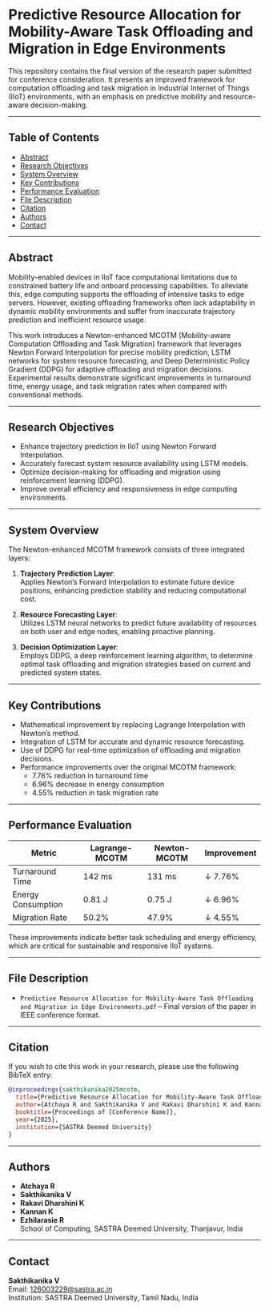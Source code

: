 # Predictive Resource Allocation for Mobility-Aware Task Offloading and Migration in Edge Environments

This repository contains the final version of the research paper submitted for conference consideration. It presents an improved framework for computation offloading and task migration in Industrial Internet of Things (IIoT) environments, with an emphasis on predictive mobility and resource-aware decision-making.

---

## Table of Contents

- [Abstract](#abstract)
- [Research Objectives](#research-objectives)
- [System Overview](#system-overview)
- [Key Contributions](#key-contributions)
- [Performance Evaluation](#performance-evaluation)
- [File Description](#file-description)
- [Citation](#citation)
- [Authors](#authors)
- [Contact](#contact)

---

## Abstract

Mobility-enabled devices in IIoT face computational limitations due to constrained battery life and onboard processing capabilities. To alleviate this, edge computing supports the offloading of intensive tasks to edge servers. However, existing offloading frameworks often lack adaptability in dynamic mobility environments and suffer from inaccurate trajectory prediction and inefficient resource usage.

This work introduces a Newton-enhanced MCOTM (Mobility-aware Computation Offloading and Task Migration) framework that leverages Newton Forward Interpolation for precise mobility prediction, LSTM networks for system resource forecasting, and Deep Deterministic Policy Gradient (DDPG) for adaptive offloading and migration decisions. Experimental results demonstrate significant improvements in turnaround time, energy usage, and task migration rates when compared with conventional methods.

---

## Research Objectives

- Enhance trajectory prediction in IIoT using Newton Forward Interpolation.
- Accurately forecast system resource availability using LSTM models.
- Optimize decision-making for offloading and migration using reinforcement learning (DDPG).
- Improve overall efficiency and responsiveness in edge computing environments.

---

## System Overview

The Newton-enhanced MCOTM framework consists of three integrated layers:

1. **Trajectory Prediction Layer**:  
   Applies Newton’s Forward Interpolation to estimate future device positions, enhancing prediction stability and reducing computational cost.

2. **Resource Forecasting Layer**:  
   Utilizes LSTM neural networks to predict future availability of resources on both user and edge nodes, enabling proactive planning.

3. **Decision Optimization Layer**:  
   Employs DDPG, a deep reinforcement learning algorithm, to determine optimal task offloading and migration strategies based on current and predicted system states.

---

## Key Contributions

- Mathematical improvement by replacing Lagrange Interpolation with Newton’s method.
- Integration of LSTM for accurate and dynamic resource forecasting.
- Use of DDPG for real-time optimization of offloading and migration decisions.
- Performance improvements over the original MCOTM framework:
  - 7.76% reduction in turnaround time
  - 6.96% decrease in energy consumption
  - 4.55% reduction in task migration rate

---

## Performance Evaluation

| Metric              | Lagrange-MCOTM | Newton-MCOTM | Improvement |
|---------------------|----------------|--------------|-------------|
| Turnaround Time     | 142 ms         | 131 ms       | ↓ 7.76%     |
| Energy Consumption  | 0.81 J         | 0.75 J       | ↓ 6.96%     |
| Migration Rate      | 50.2%          | 47.9%        | ↓ 4.55%     |

These improvements indicate better task scheduling and energy efficiency, which are critical for sustainable and responsive IIoT systems.

---

## File Description

- `Predictive Resource Allocation for Mobility-Aware
Task Offloading and Migration in Edge
Environments.pdf` – Final version of the paper in IEEE conference format.

---

## Citation

If you wish to cite this work in your research, please use the following BibTeX entry:

```bibtex
@inproceedings{sakthikanika2025mcotm,
  title={Predictive Resource Allocation for Mobility-Aware Task Offloading and Migration in Edge Environments},
  author={Atchaya R and Sakthikanika V and Rakavi Dharshini K and Kannan K and Ezhilarasie R},
  booktitle={Proceedings of [Conference Name]},
  year={2025},
  institution={SASTRA Deemed University}
}
```

---

## Authors

- **Atchaya R**  
- **Sakthikanika V**  
- **Rakavi Dharshini K**  
- **Kannan K**  
- **Ezhilarasie R**  
School of Computing, SASTRA Deemed University, Thanjavur, India

---

## Contact

**Sakthikanika V**  
Email: 126003229@sastra.ac.in  
Institution: SASTRA Deemed University, Tamil Nadu, India

